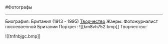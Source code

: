 #Фотографы 

---
Биография: Британия (1913 - 1995)
[Творчество](https://yandex.ru/images/search?text=%D0%91%D0%B5%D1%80%D1%82%20%D0%A5%D0%B0%D1%80%D0%B4%D0%B8&stype=image&lr=213&source=wiz)
Жанры:
Фотожурналист послевоенной Британии
Портрет:
![[km8vh752.bmp]]
Творчество:

![[tnfnbjgc.bmp]]

